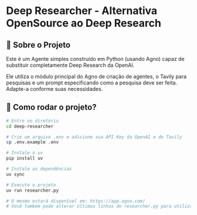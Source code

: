 # Deep Researcher - Alternativa OpenSource ao Deep Research

## 🎯 Sobre o Projeto

Este é um Agente simples construído em Python (usando Agno) capaz de substituir completamente Deep Research da OpenAI. 

Ele utiliza o módulo principal do Agno de criação de agentes, o Tavily para pesquisas e um prompt especificando como a pesquisa deve ser feita. Adapte-a conforme suas necessidades.

## 🚀 Como rodar o projeto?

```bash
# Entre no diretório
cd deep-researcher

# Crie um arquivo .env e adicione sua API Key da OpenAI e do Tavily
cp .env.example .env

# Instale o uv
pip install uv

# Instale as dependências
uv sync

# Execute o projeto
uv run researcher.py

# O mesmo estará disponível em: https://app.agno.com/
# Você também pode alterar últimas linhas do researcher.py para utilizá-lo de outra forma.
```

